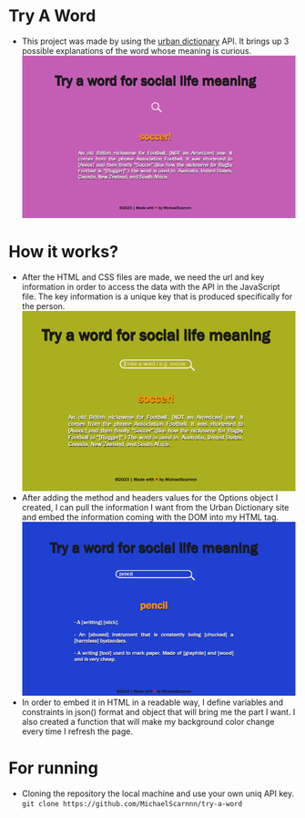 # Try A Word

- This project was made by using the [urban dictionary](https://rapidapi.com/community/api/urban-dictionary) API. It brings up 3 possible explanations of the word whose meaning is curious.
    ![whilestarting.png](./screenshots/whilestarting.png)

# How it works?

- After the HTML and CSS files are made, we need the url and key information in order to access the data with the API in the JavaScript file. The key information is a unique key that is produced specifically for the person.
    ![searchbox.png](./screenshots/searchbox.png)
- After adding the method and headers values​ for the Options object I created, I can pull the information I want from the Urban Dictionary site and embed the information coming with the DOM into my HTML tag.
    ![searching-answers.png](./screenshots/searching-answers.png)
- In order to embed it in HTML in a readable way, I define variables and constraints in json() format and object that will bring me the part I want. I also created a function that will make my background color change every time I refresh the page.

# For running
- Cloning the repository the local machine and use your own uniq API key.
`git clone https://github.com/MichaelScarnnn/try-a-word`
